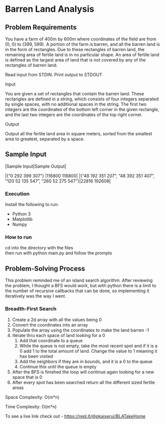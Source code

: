 # Barren Land Analysis


## Problem Requirements
You have a farm of 400m by 600m where coordinates of the field are from (0, 0) to (399, 599). A portion of the farm is barren, and all the barren land is in the form of rectangles. Due to these rectangles of barren land, the remaining area of fertile land is in no particular shape. An area of fertile land is defined as the largest area of land that is not covered by any of the rectangles of barren land. 

Read input from STDIN. Print output to STDOUT 

Input 

You are given a set of rectangles that contain the barren land. These rectangles are defined in a string, which consists of four integers separated by single spaces, with no additional spaces in the string. The first two integers are the coordinates of the bottom left corner in the given rectangle, and the last two integers are the coordinates of the top right corner. 

Output 

Output all the fertile land area in square meters, sorted from the smallest area to greatest, separated by a space. 

## Sample Input
|Sample Input|Sample Output|

|{“0 292 399 307”} |116800 116800|
|{“48 192 351 207”, “48 392 351 407”, “120 52 135 547”, “260 52 275 547”}|22816 192608|

### Execution
Install the following to run:
* Python 3
* Matplotlib
* Numpy

### How to run
cd into the directory with the files  
then run with python main.py and follow the prompts


## Problem-Solving Process

This problem reminded me of an island search algorithm. After reviewing the problem, I thought a BFS would work, but with python there is a limit to the number of recursive callbacks that can be done, so implementing it iteratively was the way I went.

### Breadth-First Search
1. Create a 2d array with all the values being 0
2. Convert the coordinates into an array
3. Populate the array using the coordinates to make the land barren -1
4. Iterate thru each space of land looking for a 0
    1. Add that coordinate to a queue
    2. While the queue is not empty, take the most recent spot and if it is a 0 add 1 to the total amount of land. Change the value to 1 meaning it has been visited
    3. Add the neighbors if they are in bounds, and it is a 0 to the queue
    4. Continue this until the queue is empty
5. After the BFS is finished the loop will continue again looking for a new space that is 0
6. After every spot has been searched return all the different sized fertile areas 
    

Space Complexity: O(m\*n)

Time Complexity: O(m\*n)

To see a live link check out - https://repl.it/@pkaiserui/BLATakeHome

